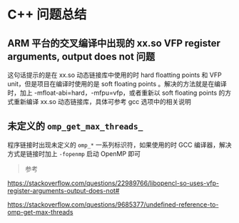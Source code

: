# C++ 问题总结

## ARM 平台的交叉编译中出现的 xx.so VFP register arguments, output does not 问题

这句话提示的是在 xx.so 动态链接库中使用的时 hard floatting points 和 VFP unit，但是项目在编译时使用的是 soft floating points 。解决的方法就是在编译时，加上 -mfloat-abi=hard，-mfpu=vfp，或者重新以 soft floating points 的方式重新编译 xx.so 动态链接库，具体可参考 gcc 选项中的相关说明

## 未定义的 `omp_get_max_threads_`

程序链接时出现未定义的 `omp_*` 一系列标识符，如果使用的时 GCC 编译器，解决方式是链接时加上 `-fopenmp` 启动 OpenMP 即可

> 参考

https://stackoverflow.com/questions/22989766/libopencl-so-uses-vfp-register-arguments-output-does-not#

https://stackoverflow.com/questions/9685377/undefined-reference-to-omp-get-max-threads